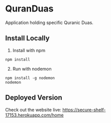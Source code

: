 # QuranDuas
Application holding specific Quranic Duas.

## Install Locally
1. Install with npm
```
npm install
```
2. Run with nodemon
```
npm install -g nodemon
nodemon
```

## Deployed Version
Check out the website live: https://secure-shelf-17153.herokuapp.com/home
